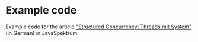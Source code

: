 # Example code


Example code for the article ["Structured Concurrency: Threads mit System"](https://www.sigs.de/artikel/structured-concurrency-threads-mit-system/) 
(in German) in JavaSpektrum.

